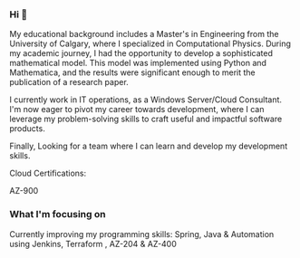 ### Hi 👋

My educational background includes a Master's in Engineering from the University of Calgary, where I specialized in Computational Physics. During my academic journey, I had the opportunity to develop a sophisticated mathematical model. This model was implemented using Python and Mathematica, and the results were significant enough to merit the publication of a research paper.

I currently work in IT operations, as a Windows Server/Cloud Consultant. I'm now eager to pivot my career towards development, where I can leverage my problem-solving skills to craft useful and impactful software products.

Finally, Looking for a team where I can learn and develop my development skills.

Cloud Certifications:

AZ-900


### What I'm focusing on

Currently improving my programming skills: Spring, Java & Automation using Jenkins, Terraform , AZ-204 & AZ-400
